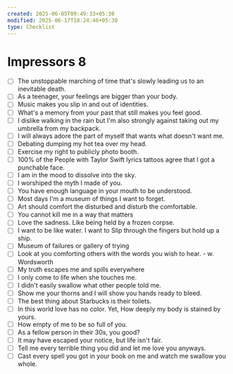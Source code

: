 ```yaml
---
created: 2025-06-05T09:49:33+05:30
modified: 2025-06-17T18:24:46+05:30
type: Checklist
---
```


# Impressors 8

- [ ] The unstoppable marching of time that's slowly leading us to an inevitable death.
- [ ] As a teenager, your feelings are bigger than your body.
- [ ] Music makes you slip in and out of identities.
- [ ] What's a memory from your past that still makes you feel good.
- [ ] I dislike walking in the rain but I'm also strongly against taking out my umbrella from my backpack.
- [ ] I will always adore the part of myself that wants what doesn't want me.
- [ ] Debating dumping my hot tea over my head.
- [ ] Exercise my right to publicly photo booth.
- [ ] 100% of the People with Taylor Swift lyrics tattoos agree that I got a punchable face.
- [ ] I am in the mood to dissolve into the sky.
- [ ] I worshiped the myth I made of you.
- [ ] You have enough language in your mouth to be understood.
- [ ] Most days I'm a museum of things I want to forget.
- [ ] Art should comfort the disturbed and disturb the comfortable.
- [ ] You cannot kill me in a way that matters
- [ ] Love the sadness. Like being held by a frozen corpse.
- [ ] I want to be like water. I want to Slip through the fingers but hold up a ship.
- [ ] Museum of failures or gallery of trying
- [ ] Look at you comforting others with the words you wish to hear. - w. Wordsworth
- [ ] My truth escapes me and spills everywhere
- [ ] I only come to life when she touches me.
- [ ] I didn't easily swallow what other people told me.
- [ ] Show me your thorns and I will show you hands ready to bleed.
- [ ] The best thing about Starbucks is their toilets.
- [ ] In this world love has no color. Yet, How deeply my body is stained by yours.
- [ ] How empty of me to be so full of you.
- [ ] As a fellow person in their 30s, you good?
- [ ] It may have escaped your notice, but life isn't fair.
- [ ] Tell me every terrible thing you did and let me love you anyways.
- [ ] Cast every spell you got in your book on me and watch me swallow you whole.
